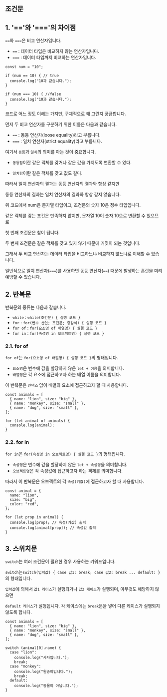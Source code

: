 ## 조건문

## 1. '=='와 '==='의 차이점

`==`와 `===`은 비교 연산자입니다.

- `==` : 데이터 타입은 비교하지 않는 연산자입니다.
- `===` : 데이터 타입까지 비교하는 연산자입니다.

```
const num = "10";

if (num == 10) { // true
  console.log("10과 같습니다.");
}

if (num === 10) { //false
  console.log("10과 같습니다.");
}
```

코드로 어느 정도 이해는 가지만, 구체적으로 왜 그런지 궁금합니다.

먼저 두 비교 연산자를 구분하기 위한 이름은 다음과 같습니다.

- `==` : 동등 연산자(loose equality)라고 부릅니다.
- `===` : 일치 연산자(strict equality)라고 부릅니다.

여기서 `동등`과 `일치`의 의미를 아는 것이 중요합니다.

- `동등함`이란 같은 객체를 갖거나 같은 값을 가지도록 변환할 수 있다.

- `일치함`이란 같은 객체를 갖고 값도 같다.

따라서 일치 연산자의 결과는 동등 연산자의 결과와 항상 같지만

동등 연산자의 결과는 일치 연산자의 결과와 항상 같지 않습니다.

위 코드에서 num은 문자열 타입이고, 조건문의 숫자 10은 정수 타입입니다.

같은 객체를 갖는 조건은 만족하지 않지만, 문자열 10이 숫자 10으로 변환할 수 있으므로

첫 번째 조건문은 참이 됩니다.

두 번째 조건문은 같은 객체를 갖고 있지 않기 때문에 거짓이 되는 것입니다.

그래서 두 비교 연산자는 데이터 타입을 비교하느냐 비교하지 않느냐로 이해할 수 있습니다.

일반적으로 일치 연산자(`===`)를 사용하면 동등 연산자(`==`) 때문에 발생하는 혼란을 미리 예방할 수 있습니다.

## 2. 반복문

반복문의 종류는 다음과 같습니다.

- `while` : `while(조건문) { 실행 코드 }`
- `for` : `for(변수 선언; 조건문; 증감식) { 실행 코드 }`
- `for of` : `for(요소명 of 배열명) { 실행 코드 }`
- `for in` : `for(속성명 in 오브젝트명) { 실행 코드 }`

### 2.1. for of

`for of`는 `for(요소명 of 배열명) { 실행 코드 }`의 형태입니다.

- `요소명`은 변수에 값을 할당하지 않은 `let + 이름`을 의미합니다.
- `배열명`은 각 요소에 접근하고자 하는 배열 이름을 의미합니다.

이 반복문은 `인덱스` 없이 배열의 요소에 접근하고자 할 때 사용합니다.

```
const animals = [
  { name: "lion", size: "big" },
  { name: "monkey", size: "small" },
  { name: "dog", size: "small" },
];

for (let animal of animals) {
  console.log(animal);
}
```

### 2.2. for in

`for in`은 `for(속성명 in 오브젝트명) { 실행 코드 }`의 형태입니다.

- `속성명`은 변수에 값을 할당하지 않은 `let + 속성명`을 의미합니다.
- `오브젝트명`은 각 속성값에 접근하고자 하는 객체를 의미합니다.

따라서 이 반복문은 오브젝트의 각 `속성(키값)`에 접근하고자 할 때 사용합니다.

```
const animal = {
  name: "lion",
  size: "big",
  color: "red",
};

for (let prop in animal) {
  console.log(prop); // 속성(키값) 출력
  console.log(animal[prop]); // 속성값 출력
}
```

## 3. 스위치문

`switch`는 여러 조건문이 필요한 경우 사용하는 키워드입니다.

`switch`는`switch(입력값) { case 값1: break; case 값2: break ... default: }`의 형태입니다.

`입력값`에 의해서 `값1 케이스`가 실행되거나 `값2 케이스`가 실행되며, 아무것도 해당하지 않으면

`default 케이스`가 실행됩니다. 각 케이스에는 `break`문을 넣어 다른 케이스가 실행되지 않도록 합니다.

```
const animals = [
  { name: "lion", size: "big" },
  { name: "monkey", size: "small" },
  { name: "dog", size: "small" },
];

switch (animal[0].name) {
  case "lion":
    console.log("사자입니다.");
    break;
  case "monkey":
    console.log("원숭이입니다.");
    break;
  default:
    console.log("동물이 아닙니다.");
}
```
